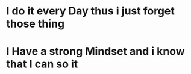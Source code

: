 # I do it every Day thus i just forget those thing 
# I Have a strong Mindset and i know that  I can so it 